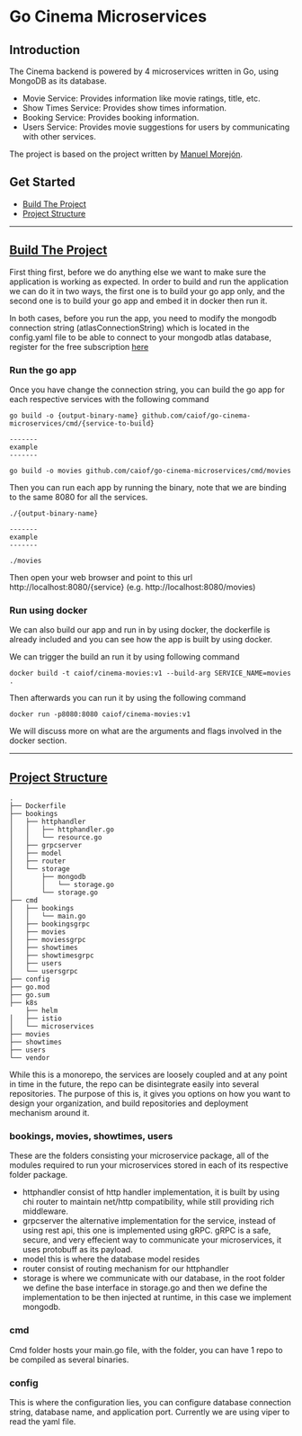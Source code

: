 # Go Cinema Microservices

## Introduction

The Cinema backend is powered by 4 microservices written in Go, using MongoDB as its database.

- Movie Service: Provides information like movie ratings, title, etc.
- Show Times Service: Provides show times information.
- Booking Service: Provides booking information.
- Users Service: Provides movie suggestions for users by communicating with other services.

The project is based on the project written by [Manuel Morejón](https://github.com/mmorejon).

## Get Started
-  [Build The Project](https://github.com/caiof/go-cinema-microservices#build-the-project)
-  [Project Structure](https://github.com/caiof/go-cinema-microservices#project-structure)
---

## [Build The Project](https://github.com/caiof/go-cinema-microservices#build-the-project)
First thing first, before we do anything else we want to make sure the application is working as expected. In order to build and run the application we can do it in two ways, the first one is to build your go app only, and the second one is to build your go app and embed it in docker then run it.

In both cases, before you run the app, you need to modify the mongodb connection string (atlasConnectionString) which is located in the config.yaml file to be able to connect to your mongodb atlas database, register for the free subscription [here](https://www.mongodb.com/cloud)

### Run the go app
Once you have change the connection string, you can build the go app for each respective services with the following command

```
go build -o {output-binary-name} github.com/caiof/go-cinema-microservices/cmd/{service-to-build}

-------
example
-------

go build -o movies github.com/caiof/go-cinema-microservices/cmd/movies
```

Then you can run each app by running the binary, note that we are binding to the same 8080 for all the services. 
```
./{output-binary-name} 

-------
example
-------

./movies
```
Then open your web browser and point to this url http://localhost:8080/{service} (e.g. http://localhost:8080/movies)

### Run using docker
We can also build our app and run in by using docker, the dockerfile is already included and you can see how the app is built by using docker.

We can trigger the build an run it by using following command
```
docker build -t caiof/cinema-movies:v1 --build-arg SERVICE_NAME=movies .
```

Then afterwards you can run it by using the following command 
```
docker run -p8080:8080 caiof/cinema-movies:v1    
```

We will discuss more on what are the arguments and flags involved in the docker section.

---

## [Project Structure](https://github.com/caiof/go-cinema-microservices#project-structure)
    .
    ├── Dockerfile
    ├── bookings
    │   ├── httphandler
    │   │   ├── httphandler.go
    │   │   └── resource.go
    │   ├── grpcserver
    │   ├── model
    │   ├── router
    │   └── storage
    │       ├── mongodb
    │       │   └── storage.go
    │       └── storage.go
    ├── cmd
    │   ├── bookings
    │   │   └── main.go
    │   ├── bookingsgrpc
    │   ├── movies
    │   ├── moviessgrpc
    │   ├── showtimes
    │   ├── showtimesgrpc
    │   ├── users
    │   └── usersgrpc
    ├── config
    ├── go.mod
    ├── go.sum
    ├── k8s
        ├── helm
    │   ├── istio
    │   └── microservices
    ├── movies
    ├── showtimes
    ├── users
    └── vendor

While this is a monorepo, the services are loosely coupled and at any point in time in the future, the repo can be disintegrate easily into several repositories. The purpose of this is, it gives you options on how you want to design your organization, and build repositories and deployment mechanism around it.

### bookings, movies, showtimes, users
These are the folders consisting your microservice package, all of the modules required to run your microservices stored in each of its respective folder package.

* httphandler consist of http handler implementation, it is built by using chi router to maintain net/http compatibility, while still providing rich middleware.
* grpcserver the alternative implementation for the service, instead of using rest api, this one is implemented using gRPC. gRPC is a safe, secure, and very effecient way to communicate your microservices, it uses protobuff as its payload.
* model this is where the database model resides
* router consist of routing mechanism for our httphandler
* storage is where we communicate with our database, in the root folder we define the base interface in storage.go and then we define the implementation to be then injected at runtime, in this case we implement mongodb.

### cmd
Cmd folder hosts your main.go file, with the folder, you can have 1 repo to be compiled as several binaries.

### config
This is where the configuration lies, you can configure database connection string, database name, and application port. Currently we are using viper to read the yaml file.

